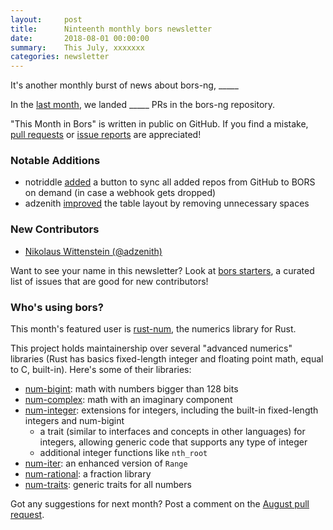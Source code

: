 ```yaml
---
layout:     post
title:      Ninteenth monthly bors newsletter
date:       2018-08-01 00:00:00
summary:    This July, xxxxxxx
categories: newsletter
---
```


It's another monthly burst of news about bors-ng, _____

In the [last month](https://github.com/bors-ng/bors-ng/pulls?utf8=%E2%9C%93&q=is%3Apr%20is%3Aclosed%20closed%3A2018-07-01..2018-07-31),
we landed _____ PRs in the bors-ng repository.

"This Month in Bors" is written in public on GitHub.
If you find a mistake, [pull requests] or [issue reports] are appreciated!

[pull requests]: https://github.com/bors-ng/bors-ng.github.io/pulls
[issue reports]: https://github.com/bors-ng/bors-ng.github.io/issues


### Notable Additions

* notriddle [added](https://github.com/bors-ng/bors-ng/pull/415) a button to sync all added repos from GitHub to BORS on demand (in case a webhook gets dropped)
* adzenith [improved](https://github.com/bors-ng/bors-ng/pull/438) the table layout by removing unnecessary spaces


### New Contributors

* [Nikolaus Wittenstein (@adzenith)](https://github.com/adzenith)

Want to see your name in this newsletter? Look at [bors starters](https://bors.tech/starters/), a curated list of issues that are good for new contributors!


### Who's using bors?

This month's featured user is [rust-num](https://github.com/rust-num/num), the numerics library for Rust.

This project holds maintainership over several "advanced numerics" libraries (Rust has basics fixed-length integer and floating point math, equal to C, built-in). Here's some of their libraries:

* [num-bigint](https://github.com/rust-num/num-bigint): math with numbers bigger than 128 bits
* [num-complex](https://github.com/rust-num/num-complex): math with an imaginary component
* [num-integer](https://github.com/rust-num/num-integer): extensions for integers, including the built-in fixed-length integers and num-bigint
  * a trait (similar to interfaces and concepts in other languages) for integers, allowing generic code that supports any type of integer
  * additional integer functions like `nth_root`
* [num-iter](https://github.com/rust-num/num-iter): an enhanced version of `Range`
* [num-rational](https://github.com/rust-num/num-rational): a fraction library
* [num-traits](https://github.com/rust-num/num-traits): generic traits for all numbers

Got any suggestions for next month?
Post a comment on the [August pull request](https://github.com/bors-ng/bors-ng.github.io/pull/50).
